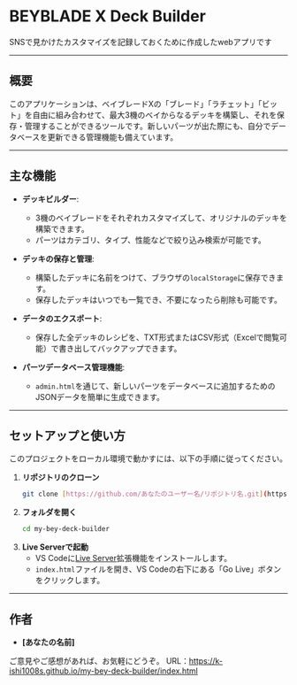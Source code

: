 # BEYBLADE X Deck Builder

SNSで見かけたカスタマイズを記録しておくために作成したwebアプリです

---
## 概要

このアプリケーションは、ベイブレードXの「ブレード」「ラチェット」「ビット」を自由に組み合わせて、最大3機のベイからなるデッキを構築し、それを保存・管理することができるツールです。新しいパーツが出た際にも、自分でデータベースを更新できる管理機能も備えています。

---
## 主な機能

* **デッキビルダー**:
    * 3機のベイブレードをそれぞれカスタマイズして、オリジナルのデッキを構築できます。
    * パーツはカテゴリ、タイプ、性能などで絞り込み検索が可能です。

* **デッキの保存と管理**:
    * 構築したデッキに名前をつけて、ブラウザの`localStorage`に保存できます。
    * 保存したデッキはいつでも一覧でき、不要になったら削除も可能です。

* **データのエクスポート**:
    * 保存した全デッキのレシピを、TXT形式またはCSV形式（Excelで閲覧可能）で書き出してバックアップできます。

* **パーツデータベース管理機能**:
    * `admin.html`を通じて、新しいパーツをデータベースに追加するためのJSONデータを簡単に生成できます。

---
## セットアップと使い方

このプロジェクトをローカル環境で動かすには、以下の手順に従ってください。

1.  **リポジトリのクローン**
    ```bash
    git clone [https://github.com/あなたのユーザー名/リポジトリ名.git](https://github.com/あなたのユーザー名/リポジトリ名.git)
    ```
2.  **フォルダを開く**
    ```bash
    cd my-bey-deck-builder
    ```
3.  **Live Serverで起動**
    * VS Codeに[Live Server](https://marketplace.visualstudio.com/items?itemName=ritwickdey.LiveServer)拡張機能をインストールします。
    * `index.html`ファイルを開き、VS Codeの右下にある「Go Live」ボタンをクリックします。

---
## 作者

* **[あなたの名前]**

ご意見やご感想があれば、お気軽にどうぞ。
URL：https://k-ishi1008s.github.io/my-bey-deck-builder/index.html
